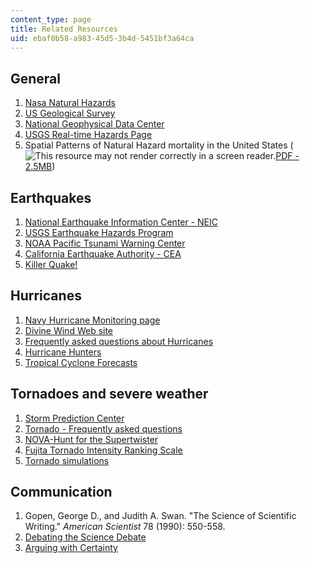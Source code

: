 ```yaml
---
content_type: page
title: Related Resources
uid: ebaf0b58-a983-45d5-3b4d-5451bf3a64ca
---
```


General
-------

1.  [Nasa Natural Hazards](http://earthobservatory.nasa.gov/NaturalHazards/)
2.  [US Geological Survey](http://www.usgs.gov/hazards/)
3.  [National Geophysical Data Center](http://www.ngdc.noaa.gov/hazard/hazards.shtml)
4.  [USGS Real-time Hazards Page](https://www2.usgs.gov/natural_hazards/)
5.  Spatial Patterns of Natural Hazard mortality in the United States (![This resource may not render correctly in a screen reader.](/images/inacessible.gif)[PDF - 2.5MB](http://www.ij-healthgeographics.com/content/pdf/1476-072X-7-64.pdf))

Earthquakes
-----------

1.  [National Earthquake Information Center - NEIC](http://earthquake.usgs.gov/contactus/golden/neic.php)
2.  [USGS Earthquake Hazards Program](http://earthquake.usgs.gov/)
3.  [NOAA Pacific Tsunami Warning Center](https://www.weather.gov/safety/tsunami-twc)
4.  [California Earthquake Authority - CEA](http://www.earthquakeauthority.com/)
5.  [Killer Quake!](http://www.pbs.org/wgbh/nova/teachers/programs/2116_killerqu.html)

Hurricanes
----------

1.  [Navy Hurricane Monitoring page](http://www.nrlmry.navy.mil/tc_pages/tc_home.html)
2.  [Divine Wind Web site](http://wind.mit.edu/~emanuel/divinewind/main.htm)
3.  [Frequently asked questions about Hurricanes](http://www.aoml.noaa.gov/hrd/tcfaq/tcfaqHED.html)
4.  [Hurricane Hunters](http://www.hurricanehunters.com/)
5.  [Tropical Cyclone Forecasts](http://wind.mit.edu/~emanuel/storm.html)

Tornadoes and severe weather
----------------------------

1.  [Storm Prediction Center](http://www.spc.noaa.gov/)
2.  [Tornado - Frequently asked questions](http://www.spc.noaa.gov/faq/tornado/)
3.  [NOVA-Hunt for the Supertwister](http://www.pbs.org/wgbh/nova/tornado/)
4.  [Fujita Tornado Intensity Ranking Scale](http://www.spc.noaa.gov/faq/tornado/ef-scale.html)
5.  [Tornado simulations](https://scijinks.gov/tornado-simulation/)

Communication
-------------

1.  Gopen, George D., and Judith A. Swan. "The Science of Scientific Writing." _American Scientist_ 78 (1990): 550-558.
2.  [Debating the Science Debate](http://www.nature.com/news/2008/080206/full/451621a.html)
3.  [Arguing with Certainty](http://climateprogress.org/2008/02/11/how-do-we-really-know-humans-are-causing-global-warming/)